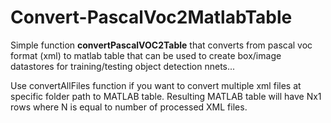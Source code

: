 # Convert-PascalVoc2MatlabTable
Simple function __convertPascalVOC2Table__ that converts from pascal voc format (xml) to matlab table that can be used to create box/image datastores for training/testing object detection nnets...

Use convertAllFiles function if you want to convert multiple xml files at specific folder path to MATLAB table. Resulting MATLAB table will have Nx1 rows where N is equal to number of processed XML files.

